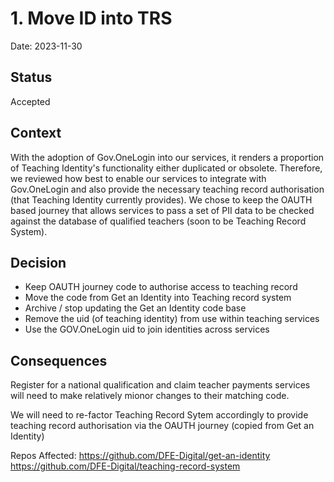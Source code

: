 # 1. Move ID into TRS

Date: 2023-11-30

## Status

Accepted

## Context

With the adoption of Gov.OneLogin into our services, it renders a proportion of Teaching Identity's functionality either duplicated or obsolete. Therefore, we reviewed how best to enable our services to
integrate with Gov.OneLogin and also provide the necessary teaching record authorisation (that Teaching Identity currently provides). We chose to keep the OAUTH based journey that allows services to pass a set of PII data to be checked against the database of qualified teachers (soon to be Teaching Record System).

## Decision

* Keep OAUTH journey code to authorise access to teaching record
* Move the code from Get an Identity into Teaching record system
* Archive / stop updating the Get an Identity code base
* Remove the uid (of teaching identity) from use within teaching services
* Use the GOV.OneLogin uid to join identities across services


## Consequences
Register for a national qualification and claim teacher payments services will need to  make relatively mionor changes to their matching code.

We will need to re-factor Teaching Record Sytem accordingly to provide teaching record authorisation via the OAUTH journey (copied from Get an Identity)

Repos Affected:
https://github.com/DFE-Digital/get-an-identity
https://github.com/DFE-Digital/teaching-record-system

